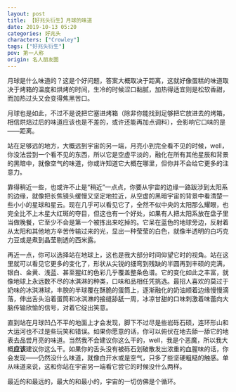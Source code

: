 ```yaml
---
layout: post
title: 【好兆头衍生】月球的味道
date: 2019-10-13 05:20
categories: 好兆头
characters: ["Crowley"]
tags: ["好兆头衍生"]
pov: 第一人称
origin: 名人朋友圈
---
```


月球是什么味道的？这是个好问题，答案大概取决于距离，这就好像蛋糕的味道取决于烤箱的温度和烘烤的时间，生冷的时候涩口黏腻，加热得适宜则是松软香甜，而加热过头又会变得焦黑苦口。

月球也是如此，不过不是说把它塞进烤箱（除非你能找到足够把它放进去的烤箱，相信烘焙过后的味道应该也是不差的，或许还能再加点调料），会影响它口味的是——距离。

站在足够远的地方，大概远到宇宙的另一端，月亮小到完全看不见的时候，well，你没法尝到一个看不见的东西，所以它是空虚平淡的，融化在所有其他星辰和背景的黑暗中，就像空气的味道，你或许知道它大概在哪里，但你并不会给它更多的注意力。

靠得稍近一些，也或许不止是“稍近”一点点，你要从宇宙的边缘一路跋涉到太阳系的边缘，就像把长焦镜头缓慢又坚定地拉近，从空虚的黑暗宇宙的背景中看清楚一些小小的星球和星云。现在几乎可以看见它了，全然不似中央的太阳那么耀眼，也完全比不上木星大红斑的夺目，但这也有一个好处，如果有人把太阳系放在盘子里当做晚餐，它至少不会是第一个被拣出来吃掉的。它呆在蓝色的地球旁边，反射着从太阳和其他地方辛苦传输过来的光，显出一种莹莹的白色，就像半透明的白巧克力豆或是煮到晶莹剔透的西米露。

再近一点，你可以选择站在地球上，这也是我大部分时间仰望它时的视角。站在这里就可以看见它更多的变化了，形状从尖锐的细弯到残缺的半圆再到丰硕的完满，银白、金黄、浅蓝、甚至猩红的色彩几乎覆盖整条色谱。它的变化如此之丰富，就像地球上永远数不尽的冰淇淋的种类，口味和品相任凭挑选。最招人喜欢的莫过于奶味的冰淇淋球，丰腴的半球覆在酥脆的蛋筒上，逐渐融化的奶油顺着边缘慢慢滴落，伸出舌头沿着蛋筒和冰淇淋的接缝舔舐一周，冰凉甘甜的口味刺激着味蕾向大脑传输欣愉的信号，对着它绽出笑意。

直到站在月球凹凸不平的地面上才会发现，脚下不过尽是些岩砾石硕，连环形山和大运河也不过是些玩笑和错误。如果你愿意的话，你可以俯伏在地去舔一舔它的地表去品尝月亮的味道。当然我不会建议你这么干的，well，我是个恶魔，所以我大概**应该**建议你这么干。如果你的舌头没有被砾石划破散发出浓重的血腥味的话，你会发现——仍然没什么味道，就像白开水或是空气，只多了些坚硬粗糙的触感。单从味道来说，这和你站在宇宙另一端看它尝它的时候没什么两样。

最近的和最远的，最大的和最小的，宇宙的一切仿佛是个循环。
